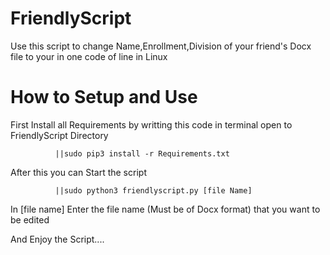 # FriendlyScript
Use this script to change Name,Enrollment,Division of your friend's Docx file to your in one code of line in Linux

# How to Setup and Use

First Install all Requirements by writting this code in terminal open to FriendlyScript Directory

              ||sudo pip3 install -r Requirements.txt

After this you can Start the script

              ||sudo python3 friendlyscript.py [file Name]

In [file name] Enter the file name (Must be of Docx format) that you want to be edited

And Enjoy the Script....
